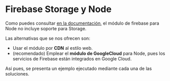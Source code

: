 # Firebase Storage y Node

Como puedes consultar [en la documentación](https://firebase.google.com/docs/web/setup?authuser=0#namespace), el módulo de firebase para Node no incluye soporte para Storage.

Las alternativas que se nos ofrecen son:
* Usar el módulo por **CDN** al estilo web.
* (recomendado) Emplear el **módulo de GoogleCloud** para Node, pues los servicios de Firebase están integrados en Google Cloud.

Así pues, se presenta un ejemplo ejecutado mediante cada una de las soluciones.